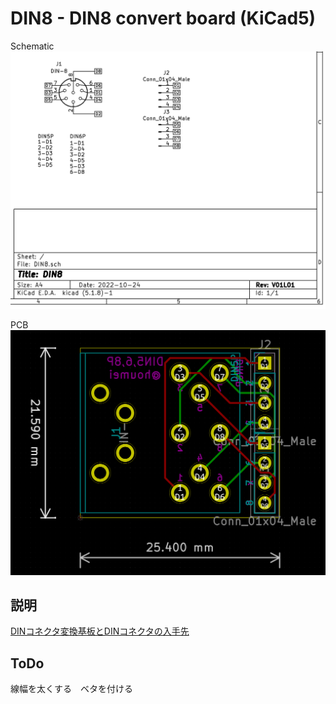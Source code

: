 # DIN8 - DIN8 convert board (KiCad5)

Schematic  
![schematic](img/DIN8V01L01-sch.png)  


PCB  
![pcb](img/DIN8V01L01-pcb.png)


## 説明

[DINコネクタ変換基板とDINコネクタの入手先](http://blog.livedoor.jp/hardyboy/archives/10178357.html "まごころせいじつ堂")

## ToDo

線幅を太くする　ベタを付ける
